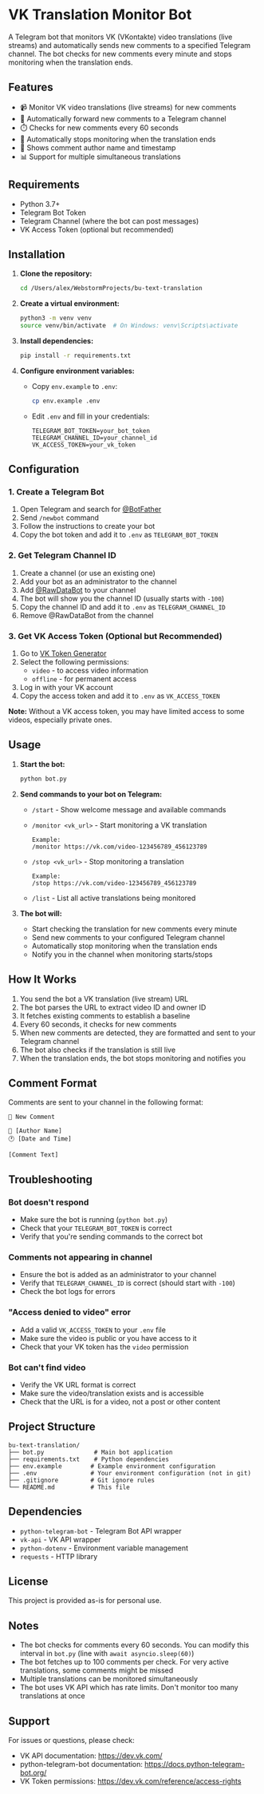 # VK Translation Monitor Bot

A Telegram bot that monitors VK (VKontakte) video translations (live streams) and automatically sends new comments to a specified Telegram channel. The bot checks for new comments every minute and stops monitoring when the translation ends.

## Features

- 📹 Monitor VK video translations (live streams) for new comments
- 💬 Automatically forward new comments to a Telegram channel
- ⏱️ Checks for new comments every 60 seconds
- 🛑 Automatically stops monitoring when the translation ends
- 👥 Shows comment author name and timestamp
- 📊 Support for multiple simultaneous translations

## Requirements

- Python 3.7+
- Telegram Bot Token
- Telegram Channel (where the bot can post messages)
- VK Access Token (optional but recommended)

## Installation

1. **Clone the repository:**
   ```bash
   cd /Users/alex/WebstormProjects/bu-text-translation
   ```

2. **Create a virtual environment:**
   ```bash
   python3 -m venv venv
   source venv/bin/activate  # On Windows: venv\Scripts\activate
   ```

3. **Install dependencies:**
   ```bash
   pip install -r requirements.txt
   ```

4. **Configure environment variables:**
   - Copy `env.example` to `.env`:
     ```bash
     cp env.example .env
     ```
   - Edit `.env` and fill in your credentials:
     ```
     TELEGRAM_BOT_TOKEN=your_bot_token
     TELEGRAM_CHANNEL_ID=your_channel_id
     VK_ACCESS_TOKEN=your_vk_token
     ```

## Configuration

### 1. Create a Telegram Bot

1. Open Telegram and search for [@BotFather](https://t.me/BotFather)
2. Send `/newbot` command
3. Follow the instructions to create your bot
4. Copy the bot token and add it to `.env` as `TELEGRAM_BOT_TOKEN`

### 2. Get Telegram Channel ID

1. Create a channel (or use an existing one)
2. Add your bot as an administrator to the channel
3. Add [@RawDataBot](https://t.me/RawDataBot) to your channel
4. The bot will show you the channel ID (usually starts with `-100`)
5. Copy the channel ID and add it to `.env` as `TELEGRAM_CHANNEL_ID`
6. Remove @RawDataBot from the channel

### 3. Get VK Access Token (Optional but Recommended)

1. Go to [VK Token Generator](https://vkhost.github.io/)
2. Select the following permissions:
   - `video` - to access video information
   - `offline` - for permanent access
3. Log in with your VK account
4. Copy the access token and add it to `.env` as `VK_ACCESS_TOKEN`

**Note:** Without a VK access token, you may have limited access to some videos, especially private ones.

## Usage

1. **Start the bot:**
   ```bash
   python bot.py
   ```

2. **Send commands to your bot on Telegram:**

   - `/start` - Show welcome message and available commands
   
   - `/monitor <vk_url>` - Start monitoring a VK translation
     ```
     Example:
     /monitor https://vk.com/video-123456789_456123789
     ```
   
   - `/stop <vk_url>` - Stop monitoring a translation
     ```
     Example:
     /stop https://vk.com/video-123456789_456123789
     ```
   
   - `/list` - List all active translations being monitored

3. **The bot will:**
   - Start checking the translation for new comments every minute
   - Send new comments to your configured Telegram channel
   - Automatically stop monitoring when the translation ends
   - Notify you in the channel when monitoring starts/stops

## How It Works

1. You send the bot a VK translation (live stream) URL
2. The bot parses the URL to extract video ID and owner ID
3. It fetches existing comments to establish a baseline
4. Every 60 seconds, it checks for new comments
5. When new comments are detected, they are formatted and sent to your Telegram channel
6. The bot also checks if the translation is still live
7. When the translation ends, the bot stops monitoring and notifies you

## Comment Format

Comments are sent to your channel in the following format:

```
💬 New Comment

👤 [Author Name]
🕐 [Date and Time]

[Comment Text]
```

## Troubleshooting

### Bot doesn't respond
- Make sure the bot is running (`python bot.py`)
- Check that your `TELEGRAM_BOT_TOKEN` is correct
- Verify that you're sending commands to the correct bot

### Comments not appearing in channel
- Ensure the bot is added as an administrator to your channel
- Verify that `TELEGRAM_CHANNEL_ID` is correct (should start with `-100`)
- Check the bot logs for errors

### "Access denied to video" error
- Add a valid `VK_ACCESS_TOKEN` to your `.env` file
- Make sure the video is public or you have access to it
- Check that your VK token has the `video` permission

### Bot can't find video
- Verify the VK URL format is correct
- Make sure the video/translation exists and is accessible
- Check that the URL is for a video, not a post or other content

## Project Structure

```
bu-text-translation/
├── bot.py              # Main bot application
├── requirements.txt    # Python dependencies
├── env.example        # Example environment configuration
├── .env               # Your environment configuration (not in git)
├── .gitignore         # Git ignore rules
└── README.md          # This file
```

## Dependencies

- `python-telegram-bot` - Telegram Bot API wrapper
- `vk-api` - VK API wrapper
- `python-dotenv` - Environment variable management
- `requests` - HTTP library

## License

This project is provided as-is for personal use.

## Notes

- The bot checks for comments every 60 seconds. You can modify this interval in `bot.py` (line with `await asyncio.sleep(60)`)
- The bot fetches up to 100 comments per check. For very active translations, some comments might be missed
- Multiple translations can be monitored simultaneously
- The bot uses VK API which has rate limits. Don't monitor too many translations at once

## Support

For issues or questions, please check:
- VK API documentation: https://dev.vk.com/
- python-telegram-bot documentation: https://docs.python-telegram-bot.org/
- VK Token permissions: https://dev.vk.com/reference/access-rights

